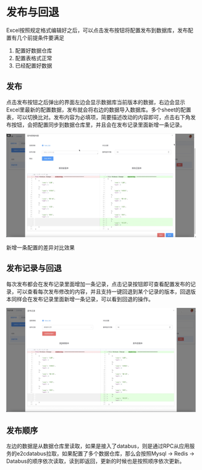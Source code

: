 # 发布与回退

Excel按照规定格式编辑好之后，可以点击发布按钮将配置发布到数据库，发布配置有几个前提条件要满足

1. 配置好数据仓库
2. 配置表格式正常
3. 已经配置好数据



## 发布



点击发布按钮之后弹出的界面左边会显示数据库当前版本的数据，右边会显示Excel里最新的配置数据，发布就会将右边的数据导入数据库。多个sheet的配置表，可以切换比对。发布内容为必填项，简要描述改动的内容即可，点击右下角发布按钮，会把配置同步到数据仓库里，并且会在发布记录里面新增一条记录。



![](./images/deploy_compare.jpg)

新增一条配置的差异对比效果



## 发布记录与回退



每次发布都会在发布记录里面增加一条记录，点击记录按钮即可查看配置发布的记录，可以查看每次发布修改的内容，并且支持一键回退到某个记录的版本，回退版本同样会在发布记录里面新增一条记录，可以看到回退的操作。



![](./images/deploy_record.jpg)



## 发布顺序



左边的数据是从数据仓库里读取，如果是接入了databus，则是通过RPC从应用服务的e2cdatabus拉取，如果配置了多个数据仓库，那么会按照Mysql -> Redis -> Databus的顺序依次读取，读到即返回，更新的时候也是按照顺序依次更新。

